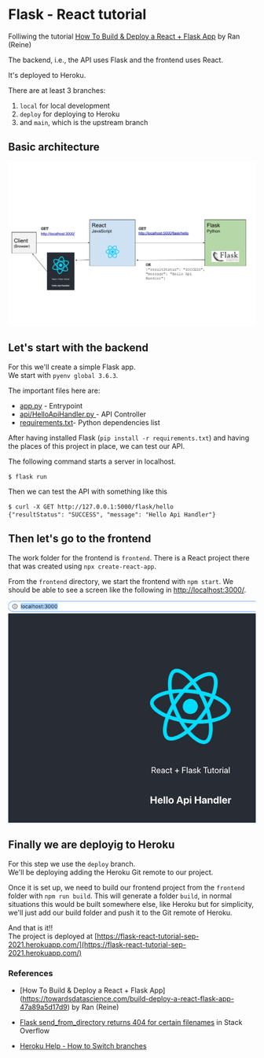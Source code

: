 # Flask - React tutorial
Folliwing the tutorial [How To Build & Deploy a React + Flask App](https://towardsdatascience.com/build-deploy-a-react-flask-app-47a89a5d17d9) by 
Ran (Reine)

The backend, i.e., the API uses Flask and the frontend uses React.  

It's deployed to Heroku.  

There are at least 3 branches:

1. `local` for local development
2. `deploy` for deploying to Heroku
3. and `main`, which is the upstream branch

## Basic architecture
![React - Flask Tutorial architecture](./react-flask.png)


## Let's start with the backend
For this we'll create a simple Flask app.  
We start with `pyenv global 3.6.3`.

The important files here are:  

* [app.py](./app.py) - Entrypoint
* [api/HelloApiHandler.py ](api/HelloApiHandler.py) - API Controller
* [requirements.txt](./requirements.txt)- Python dependencies list

After having installed Flask (`pip install -r requirements.txt`) and having the places of this project in place, we can test our API.

The following command starts a server in localhost.

```
$ flask run
```

Then we can test the API with something like this

```
$ curl -X GET http://127.0.0.1:5000/flask/hello 
{"resultStatus": "SUCCESS", "message": "Hello Api Handler"}
```


## Then let's go to the frontend
The work folder for the frontend is `frontend`. There is a React project there that was created using `npx create-react-app`.  

From the `frontend` directory, we start the frontend with `npm start`.
We should be able to see a screen like the following in [http://localhost:3000/](http://localhost:3000/).

![Screen](./localhost-s.png)


## Finally we are deployig to Heroku
For this step we use the `deploy` branch.  
We'll be deploying adding the Heroku Git remote to our project.  

Once it is set up, we need to build our frontend project from the `frontend` folder with `npm run build`. This will generate a folder `build`, in normal situations this would be built somewhere else, like Heroku but for simplicity, we'll just add our build folder and push it to the Git remote of Heroku.  

And that is it!!  
The project is deployed at [https://flask-react-tutorial-sep-2021.herokuapp.com/](https://flask-react-tutorial-sep-2021.herokuapp.com/)


### References
* [How To Build & Deploy a React + Flask App] (https://towardsdatascience.com/build-deploy-a-react-flask-app-47a89a5d17d9) by Ran (Reine)

* [Flask send_from_directory returns 404 for certain filenames](https://stackoverflow.com/questions/65171961/flask-send-from-directory-returns-404-for-certain-filenames) in Stack Overflow

* [Heroku Help - How to Switch branches](https://help.heroku.com/O0EXQZTA/how-do-i-switch-branches-from-master-to-main)

